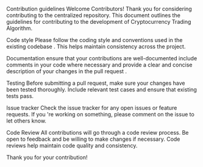 Contribution guidelines 
Welcome Contributors! Thank you for considering contributing to the centralized repository. This document outlines the guidelines for contributing to the development of Cryptocurrency Trading Algorithm. 

Code style 
Please follow the coding style and conventions used in the existing codebase . This helps maintain consistency across the project. 

Documentation 
ensure that your contributions are well-documented include comments in your code where necessary and provide a clear and concise description of your changes in the pull request . 

Testing 
Before submitting a pull request, make sure your changes have been tested thoroughly. Include relevant test cases and ensure that existing tests pass. 

Issue tracker 
Check the issue tracker for any open issues or feature requests. 
If you 're working on something, please comment on the issue to let others know. 

Code Review 
All contributions will go through a code review process. 
Be open to feedback and be willing to make changes if necessary. 
Code reviews help maintain code quality and consistency. 

Thank you for your contribution! 
